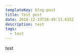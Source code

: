 ```yaml
---
templateKey: blog-post
title: Test post
date: 2018-12-23T20:49:13.635Z
description: test
tags:
  - test
---
```

test
